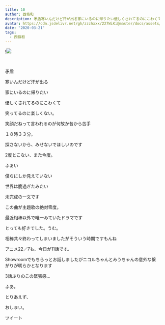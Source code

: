 ```yaml
---
title: 10
author: 西條和
description: 矛盾寒いんだけど汗が出る家にいるのに帰りたい優しくされてるのにこわくて...
avatar: https://cdn.jsdelivr.net/gh/zzzhxxx/227WiKi@master/docs/assets/photo/avatar/nagomi.jpg
date: "2020-03-21"
tags:
  - 西條和
---
```


!![](https://cdn.jsdelivr.net/gh/zzzhxxx/227WiKi-image@master/blog-image/nagomi-2020-03-21_1.jpg)



  ﻿


















矛盾


















寒いんだけど汗が出る








家にいるのに帰りたい








優しくされてるのにこわくて










笑ってるのに楽しくない。





















笑顔だねって言われるのが何故か昔から苦手











１８時３３分。




















探さないから、みせないでほしいのです


















2度とこない、また今度。





















ふぁい










僕らにしか見えていない

世界は脆過ぎたみたい















未完成の一文です












この曲が主題歌の絶対零度。







最近相棒以外で唯一みていたドラマです



とっても好きでした。うむ。












相棒共々終わってしまいましたがそういう時期ですもんね

















アニメ22／7も、今日が11話です。









Showroomでもちらっとお話しましたがニコルちゃんとみうちゃんの意外な繋がりが明らかとなります













3話ぶりのこの緊張感…




















ふあ。

















とりあえず、



















おしまい。


ツイート



